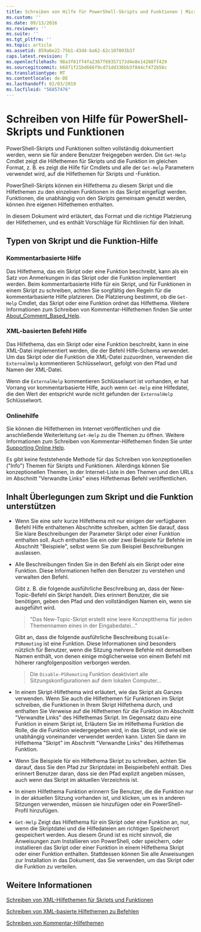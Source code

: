 ```yaml
---
title: Schreiben von Hilfe für PowerShell-Skripts und Funktionen | Microsoft-Dokumentation
ms.custom: ''
ms.date: 09/13/2016
ms.reviewer: ''
ms.suite: ''
ms.tgt_pltfrm: ''
ms.topic: article
ms.assetid: 859a6e22-75b1-43d4-ba62-62c107803b37
caps.latest.revision: 7
ms.openlocfilehash: 98a3f61ff4fa2367f69357173d4e8e14288ff429
ms.sourcegitcommit: b6871f21bd666f9cd71dd336bb3f844cf472b56c
ms.translationtype: MT
ms.contentlocale: de-DE
ms.lasthandoff: 02/03/2019
ms.locfileid: "56857476"
---
```

# <a name="writing-help-for-powershell-scripts-and-functions"></a>Schreiben von Hilfe für PowerShell-Skripts und Funktionen

PowerShell-Skripts und Funktionen sollten vollständig dokumentiert werden, wenn sie für andere Benutzer freigegeben werden.
Die `Get-Help` Cmdlet zeigt die Hilfethemen für Skripts und die Funktion im gleichen Format, z. B. es zeigt die Hilfe für Cmdlets und alle der `Get-Help` Parametern verwendet wird, auf die Hilfethemen für Skripts und -Funktion.

PowerShell-Skripts können ein Hilfethema zu diesem Skript und die Hilfethemen zu den einzelnen Funktionen in das Skript eingefügt werden.
Funktionen, die unabhängig von den Skripts gemeinsam genutzt werden, können ihre eigenen Hilfethemen enthalten.

In diesem Dokument wird erläutert, das Format und die richtige Platzierung der Hilfethemen, und es enthält Vorschläge für Richtlinien für den Inhalt.

## <a name="types-of-script-and-function-help"></a>Typen von Skript und die Funktion-Hilfe

### <a name="comment-based-help"></a>Kommentarbasierte Hilfe
Das Hilfethema, das ein Skript oder eine Funktion beschreibt, kann als ein Satz von Anmerkungen in das Skript oder die Funktion implementiert werden.
Beim kommentarbasierte Hilfe für ein Skript, und für Funktionen in einem Skript zu schreiben, achten Sie sorgfältig den Regeln für die kommentarbasierte Hilfe platzieren.
Die Platzierung bestimmt, ob die `Get-Help` Cmdlet, das Skript oder eine Funktion ordnet das Hilfethema.
Weitere Informationen zum Schreiben von Kommentar-Hilfethemen finden Sie unter [About_Comment_Based_Help](/powershell/module/microsoft.powershell.core/about/about_comment_based_help).

### <a name="xml-based-command-help"></a>XML-basierten Befehl Hilfe
Das Hilfethema, das ein Skript oder eine Funktion beschreibt, kann in eine XML-Datei implementiert werden, die der Befehl Hilfe-Schema verwendet.
Um das Skript oder die Funktion die XML-Datei zuzuordnen, verwenden die `ExternalHelp` kommentieren Schlüsselwort, gefolgt von den Pfad und Namen der XML-Datei.

Wenn die `ExternalHelp` kommentieren Schlüsselwort ist vorhanden, er hat Vorrang vor kommentarbasierte Hilfe, auch wenn `Get-Help` eine Hilfedatei, die den Wert der entspricht wurde nicht gefunden der `ExternalHelp` Schlüsselwort.

### <a name="online-help"></a>Onlinehilfe
Sie können die Hilfethemen im Internet veröffentlichen und die anschließende Weiterleitung `Get-Help` zu die Themen zu öffnen.
Weitere Informationen zum Schreiben von Kommentar-Hilfethemen finden Sie unter [Supporting Online Help](../module/supporting-online-help.md).

Es gibt keine feststehende Methode für das Schreiben von konzeptionellen ("Info") Themen für Skripts und Funktionen.
Allerdings können Sie konzeptionellen Themen, in der Internet-Liste in den Themen und den URLs im Abschnitt "Verwandte Links" eines Hilfethemas Befehl veröffentlichen.

## <a name="content-considerations-for-script-and-function-help"></a>Inhalt Überlegungen zum Skript und die Funktion unterstützen

- Wenn Sie eine sehr kurze Hilfethema mit nur einigen der verfügbaren Befehl Hilfe enthaltenen Abschnitte schreiben, achten Sie darauf, dass Sie klare Beschreibungen der Parameter Skript oder einer Funktion enthalten soll. Auch enthalten Sie ein oder zwei Beispiele für Befehle im Abschnitt "Beispiele", selbst wenn Sie zum Beispiel Beschreibungen auslassen.

- Alle Beschreibungen finden Sie in den Befehl als ein Skript oder eine Funktion. Diese Informationen helfen den Benutzer zu verstehen und verwalten den Befehl.

  Gibt z. B. die folgende ausführliche Beschreibung an, dass der New-Topic-Befehl ein Skript handelt. Dies erinnert Benutzer, die sie benötigen, geben den Pfad und den vollständigen Namen ein, wenn sie ausgeführt wird.

  > "Das New-Topic-Skript erstellt eine leere Konzeptthema für jeden Themennamen eines in der Eingabedatei..."

  Gibt an, dass die folgende ausführliche Beschreibung `Disable-PSRemoting` ist eine Funktion. Diese Informationen sind besonders nützlich für Benutzer, wenn die Sitzung mehrere Befehle mit demselben Namen enthält, von denen einige möglicherweise von einem Befehl mit höherer rangfolgenposition verborgen werden.

  > Die `Disable-PSRemoting` Funktion deaktiviert alle Sitzungskonfigurationen auf dem lokalen Computer...

- In einem Skript-Hilfethema wird erläutert, wie das Skript als Ganzes verwenden. Wenn Sie auch die Hilfethemen für Funktionen im Skript schreiben, die Funktionen in Ihrem Skript Hilfethema durch, und enthalten Sie Verweise auf die Hilfethemen für die Funktion im Abschnitt "Verwandte Links" des Hilfethemas Skript. Im Gegensatz dazu eine Funktion in einem Skript ist, Erläutern Sie im Hilfethema Funktion die Rolle, die die Funktion wiedergegeben wird, in das Skript, und wie sie unabhängig voneinander verwendet werden kann. Listen Sie dann im Hilfethema "Skript" im Abschnitt "Verwandte Links" des Hilfethemas Funktion.

- Wenn Sie Beispiele für ein Hilfethema Skript zu schreiben, achten Sie darauf, dass Sie den Pfad zur Skriptdatei im Beispielbefehl enthält. Dies erinnert Benutzer daran, dass sie den Pfad explizit angeben müssen, auch wenn das Skript im aktuellen Verzeichnis ist.

- In einem Hilfethema Funktion erinnern Sie Benutzer, die die Funktion nur in der aktuellen Sitzung vorhanden ist, und klicken, um es in anderen Sitzungen verwenden, müssen sie hinzufügen oder ein PowerShell-Profil hinzufügen.

- `Get-Help` Zeigt das Hilfethema für ein Skript oder eine Funktion an, nur, wenn die Skriptdatei und die Hilfedateien am richtigen Speicherort gespeichert werden. Aus diesem Grund ist es nicht sinnvoll, die Anweisungen zum Installieren von PowerShell, oder speichern, oder installieren das Skript oder einer Funktion in einem Hilfethema Skript oder einer Funktion enthalten. Stattdessen können Sie alle Anweisungen zur Installation in das Dokument, das Sie verwenden, um das Skript oder die Funktion zu verteilen.

## <a name="see-also"></a>Weitere Informationen

 [Schreiben von XML-Hilfethemen für Skripts und Funktionen](./writing-xml-based-help-topics-for-scripts-and-functions.md)

 [Schreiben von XML-basierte Hilfethemen zu Befehlen](./writing-xml-based-help-topics-for-commands.md)

 [Schreiben von Kommentar-Hilfethemen](./writing-comment-based-help-topics.md)
